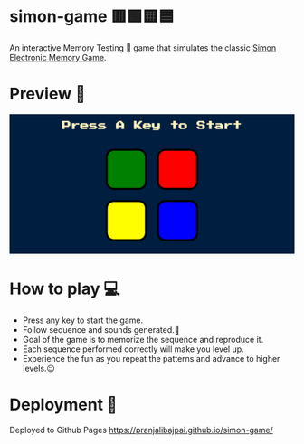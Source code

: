 # simon-game 🟥🟩🟨🟦
An interactive Memory Testing 🧠 game that simulates the classic [Simon Electronic Memory Game](https://en.wikipedia.org/wiki/Simon_(game)).

# Preview 🎪
![demo.gif](https://github.com/pranjalibajpai/simon-game/blob/master/demo.gif)

# How to play 💻
- Press any key to start the game.
- Follow sequence and sounds generated.💯
- Goal of the game is to memorize the sequence and reproduce it. 
- Each sequence performed correctly will make you level up.
- Experience the fun as you repeat the patterns and advance to higher levels.😉

# Deployment 🚀
 Deployed to Github Pages https://pranjalibajpai.github.io/simon-game/
 
 
